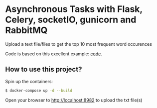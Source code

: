 # Asynchronous Tasks with Flask, Celery, socketIO, gunicorn and RabbitMQ
Upload a text file/files to get the top 10 most frequent word occurences

Code is based on this excellent example:  [code](https://github.com/jwhelland/flask-socketio-celery-example/tree/master). 

## How to use this project?

Spin up the containers:

```sh
$ docker-compose up -d --build
```

Open your browser to [http://localhost:8982](http://localhost:8982) to upload the txt file(s) 


